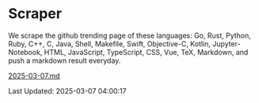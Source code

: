 # Scraper

We scrape the github trending page of these languages: Go, Rust, Python, Ruby, C++, C, Java, Shell, Makefile, Swift, Objective-C, Kotlin, Jupyter-Notebook, HTML, JavaScript, TypeScript, CSS, Vue, TeX, Markdown, and push a markdown result everyday.

[2025-03-07.md](https://github.com/yangwenmai/github-trending-backup/blob/master/2025-03-07.md)

Last Updated: 2025-03-07 04:00:17